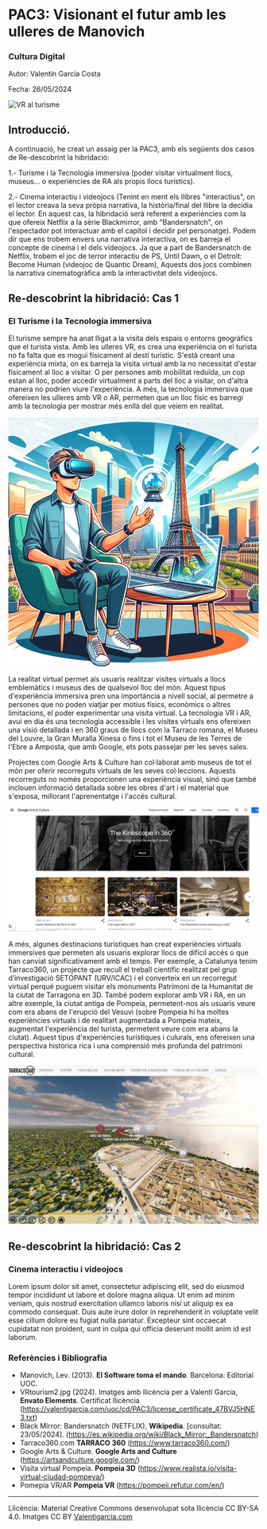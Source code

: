 # PAC3: Visionant el futur amb les ulleres de Manovich

### Cultura Digital 


Autor: Valentín Garcia Costa


Fecha: 26/05/2024

![VR al turisme](https://github.com/VGARCIACOSTA/PEC3_Manovich_Reloaded/blob/main/imatges/VRtourism2.jpg)



## Introducció.


A continuació, he creat un assaig per la PAC3, amb els següents dos casos de Re-descobrint la hibridació:

1.- Turisme i la Tecnologia immersiva (poder visitar virtualment llocs, museus... o experiències de RA als propis llocs turístics).

2.- Cinema interactiu i videojocs (Tenint en ment els llibres "interactius", on el lector creava la seva pròpia narrativa, la història/final del llibre la decidia el lector. En aquest cas, la hibridació serà referent a experiències com la que ofereix Netflix a la sèrie Blackmirror, amb "Bandersnatch", on l'espectador pot interactuar amb el capítol i decidir pel personatge). Podem dir que ens trobem envers una narrativa interactiva, on es barreja el concepte de cinema i el dels videojocs. Ja que a part de Bandersnatch de Netflix, trobem el joc de terror interactiu de PS, Until Dawn, o el Detroit: Become Human (videojoc de Quantic Dream), Aquests dos jocs combinen la narrativa cinematogràfica amb la interactivitat dels videojocs.


## Re-descobrint la hibridació: Cas 1
### El Turisme i la Tecnologia immersiva

El turisme sempre ha anat lligat a la visita dels espais o entorns geogràfics que el turista vista. Amb les ulleres VR, es crea una experiència on el turista no fa falta que es mogui físicament al destí turístic. S'està creant una experiència mixta, on es barreja la visita virtual amb la no necessitat d'estar físicament al lloc a visitar. O per persones amb mobilitat reduïda, un cop estan al lloc, poder accedir virtualment a parts del lloc a visitar, on d'altra manera no podrien viure l'experiència. A més, la tecnologia immersiva que ofereixen les ulleres amb VR o AR, permeten que un lloc físic es barregi amb la tecnologia per mostrar més enllà del que veiem en realitat.

![VR al turisme](https://github.com/VGARCIACOSTA/PEC3_Manovich_Reloaded/blob/main/imatges/VRtourism1.png)

La realitat virtual permet als usuaris realitzar visites virtuals a llocs emblemàtics i museus des de qualsevol lloc del món. Aquest tipus d'experiència immersiva pren una importància a nivell social, al permetre a persones que no poden viatjar per motius físics, econòmics o altres limitacions, el poder experimentar una visita virtual. La tecnologia VR i AR, avui en dia és una tecnologia accessible i les visites virtuals ens ofereixen una visió detallada i en 360 graus de llocs com la Tarraco romana, el Museu del Louvre, la Gran Muralla Xinesa o fins i tot el Museu de les Terres de l'Ebre a Amposta, que amb Google, ets pots passejar per les seves sales.

Projectes com Google Arts & Culture han col·laborat amb museus de tot el món per oferir recorreguts virtuals de les seves col·leccions. Aquests recorreguts no només proporcionen una experiència visual, sinó que també inclouen informació detallada sobre les obres d'art i el material que s'exposa, millorant l'aprenentatge i l'accés cultural.

![VR al turisme](https://github.com/VGARCIACOSTA/PEC3_Manovich_Reloaded/blob/main/imatges/GoogleArts1.png)

A més, algunes destinacions turístiques han creat experiències virtuals immersives que permeten als usuaris explorar llocs de difícil accés o que han canviat significativament amb el temps. Per exemple, a Catalunya tenim Tarraco360, un projecte que recull el treball científic realitzat pel grup d’investigació SETOPANT (URV/ICAC) i el converteix en un recorregut virtual perquè puguem visitar els monuments Patrimoni de la Humanitat de la ciutat de Tarragona en 3D. També podem explorar amb VR i RA, en un altre exemple, la ciutat antiga de Pompeia, permetent-nos als usuaris veure com era abans de l'erupció del Vesuvi (sobre Pompeia hi ha moltes experiències virtuals i de realitart augmentada a Pompeia mateix, augmentat l'experiència del turista, permetent veure com era abans la ciutat). Aquest tipus d'experiències turístiques i culurals, ens ofereixen una perspectiva històrica rica i una comprensió més profunda del patrimoni cultural.

![VR al turisme, Tarraco360](https://github.com/VGARCIACOSTA/PEC3_Manovich_Reloaded/blob/main/imatges/Tarraco360.png)


## Re-descobrint la hibridació: Cas 2
### Cinema interactiu i videojocs

Lorem ipsum dolor sit amet, consectetur adipiscing elit, sed do eiusmod tempor incididunt ut labore et dolore magna aliqua. Ut enim ad minim veniam, quis nostrud exercitation ullamco laboris nisi ut aliquip ex ea commodo consequat. Duis aute irure dolor in reprehenderit in voluptate velit esse cillum dolore eu fugiat nulla pariatur. Excepteur sint occaecat cupidatat non proident, sunt in culpa qui officia deserunt mollit anim id est laborum.


### Referències i Bibliografia

* Manovich, Lev. (2013). **El Software toma el mando**. Barcelona: Editorial UOC.
* VRtourism2.jpg (2024). Imatges amb llicència per a Valentí Garcia, **Envato Elements**. Certificat llicència (https://valentigarcia.com/uoc/cd/PAC3/license_certificate_47BVJ5HNE3.txt)
* Black Mirror: Bandersnatch (NETFLIX), **Wikipedia**. [consultat: 23/05/2024]. (https://es.wikipedia.org/wiki/Black_Mirror:_Bandersnatch)
* Tarraco360.com **TARRACO 360** (https://www.tarraco360.com/)
* Google Arts & Culture. **Google Arts and Culture** (https://artsandculture.google.com/)
* Visita virtual Pompeia. **Pompeia 3D** (https://www.realista.io/visita-virtual-ciudad-pompeya/)
* Pomepia VR/AR **Pompeia VR** (https://pompeii.refutur.com/en/)


----

Llicència: Material Creative Commons desenvolupat sota llicència CC BY-SA 4.0. Imatges CC BY [Valentigarcia.com](https://valentigarcia.com/uoc/cd/PAC3) 

